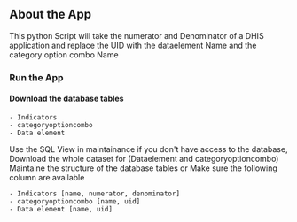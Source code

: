 ## About the App

This python Script will take the numerator and Denominator of a DHIS application and replace the UID with the dataelement Name and the category option combo Name


### Run the App

#### Download the database tables 
    - Indicators
    - categoryoptioncombo
    - Data element

Use the SQL View in maintainance if you don't have access to the database, Download the whole dataset for (Dataelement and categoryoptioncombo)
Maintaine the structure of the database tables 
or
Make sure the following column are available


    - Indicators [name, numerator, denominator]
    - categoryoptioncombo [name, uid]
    - Data element [name, uid]